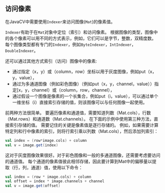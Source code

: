 ## 访问像素
在JavaCV中需要使用`Indexer`来访问图像(`Mat`)的像素值。

`Indexer`有助于在`Mat`对象中定位（索引）和访问像素。
根据图像的类型，图像中的各个像素可以用不同的方式表示，例如，它们可以是字节，整数，双精度数。
每个图像类型都有专门的`Indexer`，例如`ByteIndexer`，`IntIndexer`，`DoubleIndexer`。

还可以通过其他方式索引（访问）图像中的像素:
* 通过指定（x，y）或（column，row）坐标以用于灰度图像，例如put（x，y，value），
* 通过为多通道图像（例如彩色图像）（例如put（x，y，channel，value））指定[x，y，channel）或（column，row，channel），
* 通过假设一个图像是像素的一个长集合，例如put（i，value），可以通过单个一维坐标（i）直接索引存储的值，则该图像可以与任何图像一起使用。

前两种方法很简单。
要遍历像素和通道值，需要知道列数（Mat.cols），行数（Mat.rows）和通道数（Mat.channels）。
在下面的示例中使用第三种方法，直接索引存储的值。
需要记住的关键是像素值是逐行存储的。
例如，如果需要计算特定列和行中像素的索引，则将行索引乘以列数（Mat.cols），然后添加列索引：
```scala
val index = (row*image.cols) + column
val v = image.get(index)
```
这对于灰度图像效果很好。对于彩色图像和一般的多通道图像，还需要考虑要访问的通道值。
每个通道的像素值彼此相邻存储，因此要计算到Mat中的偏移量以提取（行，列，通道）值，使用以下命令：
```scala
val index = (row * image.cols) + column
val offset = index * image.channels + channel
val v = image.get(offset)
```